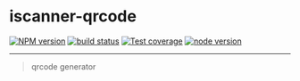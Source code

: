 # iscanner-qrcode

[![NPM version][npm-image]][npm-url]
[![build status][travis-image]][travis-url]
[![Test coverage][coveralls-image]][coveralls-url]
[![node version][node-image]][node-url]

[npm-image]: http://img.shields.io/npm/v/iscanner-qrcode.svg?style=flat-square
[npm-url]: http://npmjs.org/package/iscanner-qrcode
[travis-image]: https://img.shields.io/travis/xudafeng/iscanner-qrcode.svg?style=flat-square
[travis-url]: https://travis-ci.org/xudafeng/iscanner-qrcode
[coveralls-image]: https://img.shields.io/coveralls/xudafeng/iscanner-qrcode.svg?style=flat-square
[coveralls-url]: https://coveralls.io/r/xudafeng/iscanner-qrcode?branch=master
[node-image]: https://img.shields.io/badge/node.js-%3E=8-green.svg?style=flat-square
[node-url]: http://nodejs.org/download/

---

> qrcode generator
